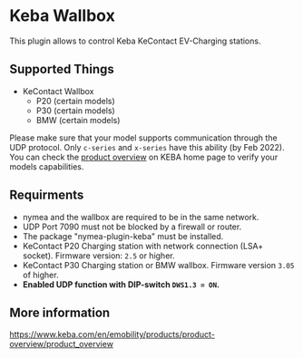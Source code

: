 # Keba Wallbox

This plugin allows to control Keba KeContact EV-Charging stations. 

## Supported Things

* KeContact Wallbox
	* P20 (certain models)
	* P30 (certain models)
	* BMW (certain models)

Please make sure that your model supports communication through the UDP protocol.
Only `c-series` and `x-series` have this ability (by Feb 2022). You can check the [product overview](https://www.keba.com/download/x/21634787f7/kecontact-p30_productoverview_en.pdf) 
on KEBA home page to verify your models capabilities.

## Requirments

* nymea and the wallbox are required to be in the same network. 
* UDP Port 7090 must not be blocked by a firewall or router.
* The package "nymea-plugin-keba" must be installed.
* KeContact P20 Charging station with network connection (LSA+  socket). Firmware version: `2.5` or higher.
* KeContact P30 Charging station or BMW  wallbox. Firmware version `3.05` of higher.
* **Enabled UDP function with DIP-switch `DWS1.3 = ON`.**

## More information

https://www.keba.com/en/emobility/products/product-overview/product_overview

